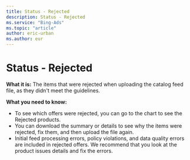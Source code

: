```yaml
---
title: Status - Rejected
description: Status - Rejected
ms.service: "Bing-Ads"
ms.topic: "article"
author: eric-urban
ms.author: eur
---
```


# Status - Rejected

**What it is:** The items that were rejected when uploading the catalog feed file, as they didn't meet the guidelines.

**What you need to know:**
- To see which offers were rejected, you can go to the chart to see the Rejected products.
- You can download the summary or details to see why the items were rejected, fix them, and then upload the file again.
- Initial feed processing errors, policy violations, and data quality errors are included in rejected offers. We recommend that you look at the product issues details and fix the errors.


